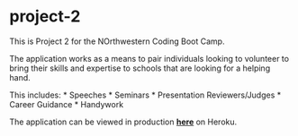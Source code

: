 # project-2

This is Project 2 for the NOrthwestern Coding Boot Camp.

The application works as a means to pair individuals looking to volunteer to bring their skills and expertise to schools that are looking for a helping hand.

This includes:
	* Speeches
	* Seminars
	* Presentation Reviewers/Judges
	* Career Guidance
	* Handywork

The application can be viewed in production [**here**](https://gentle-atoll-10010.herokuapp.com/) on Heroku.
